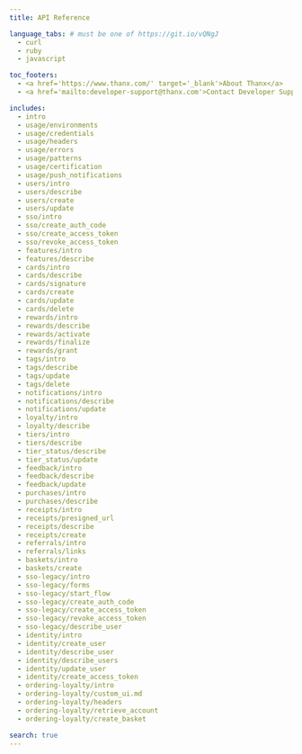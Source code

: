 ```yaml
---
title: API Reference

language_tabs: # must be one of https://git.io/vQNgJ
  - curl
  - ruby
  - javascript

toc_footers:
  - <a href='https://www.thanx.com/' target='_blank'>About Thanx</a>
  - <a href='mailto:developer-support@thanx.com'>Contact Developer Support</a>

includes:
  - intro
  - usage/environments
  - usage/credentials
  - usage/headers
  - usage/errors
  - usage/patterns
  - usage/certification
  - usage/push_notifications
  - users/intro
  - users/describe
  - users/create
  - users/update
  - sso/intro
  - sso/create_auth_code
  - sso/create_access_token
  - sso/revoke_access_token
  - features/intro
  - features/describe
  - cards/intro
  - cards/describe
  - cards/signature
  - cards/create
  - cards/update
  - cards/delete
  - rewards/intro
  - rewards/describe
  - rewards/activate
  - rewards/finalize
  - rewards/grant
  - tags/intro
  - tags/describe
  - tags/update
  - tags/delete
  - notifications/intro
  - notifications/describe
  - notifications/update
  - loyalty/intro
  - loyalty/describe
  - tiers/intro
  - tiers/describe
  - tier_status/describe
  - tier_status/update
  - feedback/intro
  - feedback/describe
  - feedback/update
  - purchases/intro
  - purchases/describe
  - receipts/intro
  - receipts/presigned_url
  - receipts/describe
  - receipts/create
  - referrals/intro
  - referrals/links
  - baskets/intro
  - baskets/create
  - sso-legacy/intro
  - sso-legacy/forms
  - sso-legacy/start_flow
  - sso-legacy/create_auth_code
  - sso-legacy/create_access_token
  - sso-legacy/revoke_access_token
  - sso-legacy/describe_user
  - identity/intro
  - identity/create_user
  - identity/describe_user
  - identity/describe_users
  - identity/update_user
  - identity/create_access_token
  - ordering-loyalty/intro
  - ordering-loyalty/custom_ui.md
  - ordering-loyalty/headers
  - ordering-loyalty/retrieve_account
  - ordering-loyalty/create_basket

search: true
---
```

